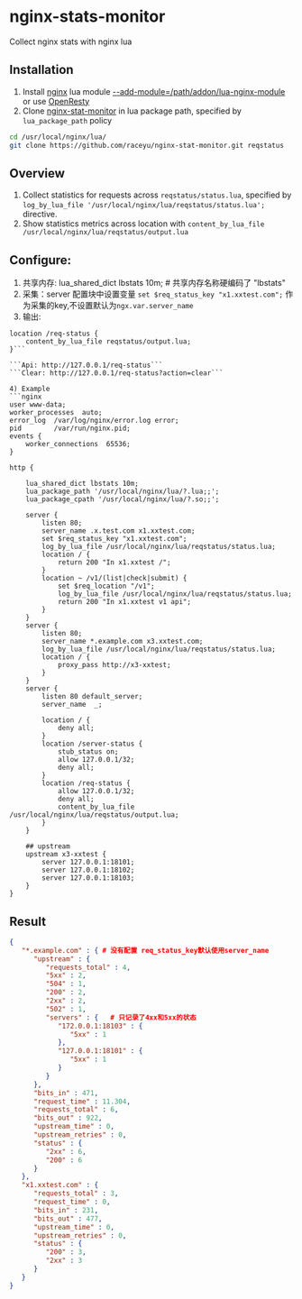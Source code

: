 # nginx-stats-monitor

Collect nginx stats with nginx lua

## Installation

1. Install [nginx](http://nginx.org/) lua module [--add-module=/path/addon/lua-nginx-module](https://github.com/openresty/lua-nginx-module) or use [OpenResty](https://openresty.org)
2. Clone [nginx-stat-monitor](https://github.com/raceyu/nginx-stat-monitor) in lua package path, specified by ```lua_package_path``` policy

```sh
cd /usr/local/nginx/lua/
git clone https://github.com/raceyu/nginx-stat-monitor.git reqstatus
```

## Overview

1. Collect statistics for requests across ```reqstatus/status.lua```, specified by ```log_by_lua_file '/usr/local/nginx/lua/reqstatus/status.lua';``` directive.
2. Show statistics metrics across location with ```content_by_lua_file /usr/local/nginx/lua/reqstatus/output.lua```

## Configure:

1) 共享内存: lua_shared_dict lbstats 10m;  # 共享内存名称硬编码了 "lbstats"
2) 采集：server 配置块中设置变量 ```set $req_status_key "x1.xxtest.com";``` 作为采集的key,不设置默认为```ngx.var.server_name```
3) 输出: 
```
location /req-status {
    content_by_lua_file reqstatus/output.lua;
}```

```Api: http://127.0.0.1/req-status```
```Clear: http://127.0.0.1/req-status?action=clear```

4) Example
```nginx
user www-data;
worker_processes  auto;
error_log  /var/log/nginx/error.log error;
pid        /var/run/nginx.pid;
events {
    worker_connections  65536;
}

http {

    lua_shared_dict lbstats 10m;
    lua_package_path '/usr/local/nginx/lua/?.lua;;';
    lua_package_cpath '/usr/local/nginx/lua/?.so;;';

    server {
        listen 80;
        server_name .x.test.com x1.xxtest.com;
        set $req_status_key "x1.xxtest.com";
        log_by_lua_file /usr/local/nginx/lua/reqstatus/status.lua;
        location / {
            return 200 "In x1.xxtest /";
        }
        location ~ /v1/(list|check|submit) {
            set $req_location "/v1";
            log_by_lua_file /usr/local/nginx/lua/reqstatus/status.lua;
            return 200 "In x1.xxtest v1 api";
        }
    }
    server {
        listen 80;
        server_name *.example.com x3.xxtest.com;
        log_by_lua_file /usr/local/nginx/lua/reqstatus/status.lua;
        location / {
            proxy_pass http://x3-xxtest;
        }
    }
    server {
        listen 80 default_server;
        server_name  _;

        location / {
            deny all;
        }
        location /server-status {
            stub_status on;
            allow 127.0.0.1/32;
            deny all;
        }
        location /req-status {
            allow 127.0.0.1/32;
            deny all;
            content_by_lua_file /usr/local/nginx/lua/reqstatus/output.lua;
        }
    }

    ## upstream
    upstream x3-xxtest {
        server 127.0.0.1:18101;
        server 127.0.0.1:18102;
        server 127.0.0.1:18103;
    }
}

```
## Result

```json
{
   "*.example.com" : { # 没有配置 req_status_key默认使用server_name
      "upstream" : {
         "requests_total" : 4,
         "5xx" : 2,
         "504" : 1,
         "200" : 2,
         "2xx" : 2,
         "502" : 1,
         "servers" : {   # 只记录了4xx和5xx的状态
            "172.0.0.1:18103" : {
               "5xx" : 1
            },
            "127.0.0.1:18101" : {
               "5xx" : 1
            }
         }
      },
      "bits_in" : 471,
      "request_time" : 11.304,
      "requests_total" : 6,
      "bits_out" : 922,
      "upstream_time" : 0,
      "upstream_retries" : 0,
      "status" : {
         "2xx" : 6,
         "200" : 6
      }
   },
   "x1.xxtest.com" : {
      "requests_total" : 3,
      "request_time" : 0,
      "bits_in" : 231,
      "bits_out" : 477,
      "upstream_time" : 0,
      "upstream_retries" : 0,
      "status" : {
         "200" : 3,
         "2xx" : 3
      }
   }
}
```